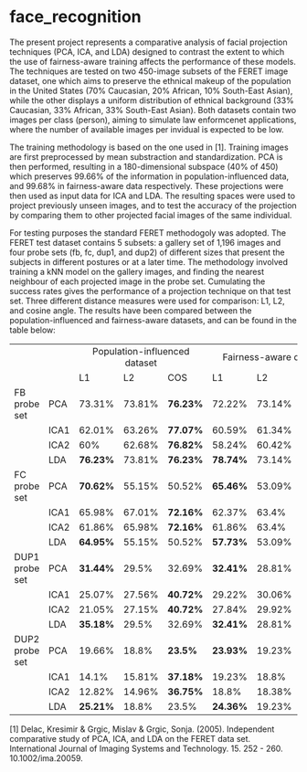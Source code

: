 # face_recognition

The present project represents a comparative analysis of facial projection techniques (PCA, ICA, and LDA) designed to contrast the extent to which the use of fairness-aware training affects the performance of these models. The techniques are tested on two 450-image subsets of the FERET image dataset, one which aims to preserve the ethnical makeup of the population in the United States (70% Caucasian, 20% African, 10% South-East Asian), while the other displays a uniform distribution of ethnical background (33% Caucasian, 33% African, 33% South-East Asian). Both datasets contain two images per class (person), aiming to simulate law enformcenet applications, where the number of available images per invidual is expected to be low.

The training methodology is based on the one used in [1]. Training images are first preprocessed by mean substraction and standardization. PCA is then performed, resulting in a 180-dimensional subspace (40% of 450) which preserves 99.66% of the information in population-influenced data, and 99.68% in fairness-aware data respectively. These projections were then used as input data for ICA and LDA. The resulting spaces were used to project previously unseen images, and to test the accuracy of the projection by comparing them to other projected facial images of the same individual.

For testing purposes the standard FERET methodogoly was adopted. The FERET test dataset contains 5 subsets: a gallery set of 1,196 images and four probe sets (fb, fc, dup1, and dup2) of different sizes that present the subjects in different postures or at a later time. The methodology involved training a kNN model on the gallery images, and finding the nearest neighbour of each projected image in the probe set. Cumulating the success rates gives the performance of a projection technique on that test set. Three different distance measures were used for comparison: L1, L2, and cosine angle. The results have been compared between the population-influenced and fairness-aware datasets, and can be found in the table below:

<p align="center">
  <table>
    <tr>
      <td></td>
      <td></td>
      <td colspan="3"><center>Population-influenced dataset</center></td>
      <td colspan="3"><center>Fairness-aware dataset</center></td>
      <td>Average difference</td>
    </tr>
    <tr>
      <td></td>
      <td></td>
      <td>L1</td>
      <td>L2</td>
      <td>COS</td>
      <td>L1</td>
      <td>L2</td>
      <td>COS</td>
      <td></td>
    </tr>
    <tr>
      <td>FB probe set</td>
      <td>PCA</td>
      <td>73.31%</td>
      <td>73.81%</td>
      <td><b>76.23%</b></td>
      <td>72.22%</td>
      <td>73.14%</td>
      <td><b>75.48%</b></td>
      <td>-0.83%</td>
    </tr>
    <tr>
      <td></td>
      <td>ICA1</td>
      <td>62.01%</td>
      <td>63.26%</td>
      <td><b>77.07%</b></td>
      <td>60.59%</td>
      <td>61.34%</td>
      <td><b>74.39%</b></td>
      <td>-2%</td>
    </tr>
    <tr>
      <td></td>
      <td>ICA2</td>
      <td>60%</td>
      <td>62.68%</td>
      <td><b>76.82%<b/></td>
      <td>58.24%</td>
      <td>60.42%</td>
      <td><b>74.14%</b></td>
      <td>-2.23%</td>
    </tr>
    <tr>
      <td></td>
      <td>LDA</td>
      <td><b>76.23%</b></td>
      <td>73.81%</td>
      <td><b>76.23%</b></td>
      <td><b>78.74%</b></td>
      <td>73.14%</td>
      <td>75.56%</td>
      <td>0.39%</td>
    </tr>
    <tr>
      <td>FC probe set</td>
      <td>PCA</td>
      <td><b>70.62%</b></td>
      <td>55.15%</td>
      <td>50.52%</td>
      <td><b>65.46%</b></td>
      <td>53.09%</td>
      <td>47.94%</td>
      <td>-3.27%</td>
    </tr>
    <tr>
      <td></td>
      <td>ICA1</td>
      <td>65.98%</td>
      <td>67.01%</td>
      <td><b>72.16%</b></td>
      <td>62.37%</td>
      <td>63.4%</td>
      <td><b>72.68%</b></td>
      <td>-2.23%</td>
    </tr>
    <tr>
      <td></td>
      <td>ICA2</td>
      <td>61.86%</td>
      <td>65.98%</td>
      <td><b>72.16%</b></td>
      <td>61.86%</td>
      <td>63.4%</td>
      <td><b>72.16%</b></td>
      <td>-0.86%</td>
    </tr>
    <tr>
      <td></td>
      <td>LDA</td>
      <td><b>64.95%</b></td>
      <td>55.15%</td>
      <td>50.52%</td>
      <td><b>57.73%</b></td>
      <td>53.09%</td>
      <td>47.94%</td>
      <td>-3.95%</td>
    </tr>
    <tr>
      <td>DUP1 probe set</td>
      <td>PCA</td>
      <td><b>31.44%</b></td>
      <td>29.5%</td>
      <td>32.69%</td>
      <td><b>32.41%</b></td>
      <td>28.81%</td>
      <td>30.75%</td>
      <td>-0.55%</td>
    </tr>
    <tr>
      <td></td>
      <td>ICA1</td>
      <td>25.07%</td>
      <td>27.56%</td>
      <td><b>40.72%</b></td>
      <td>29.22%</td>
      <td>30.06%</td>
      <td><b>42.24%</b></td>
      <td>2.72%</td>
    </tr>
    <tr>
      <td></td>
      <td>ICA2</td>
      <td>21.05%</td>
      <td>27.15%</td>
      <td><b>40.72%</b></td>
      <td>27.84%</td>
      <td>29.92%</td>
      <td><b>42.38%</b></td>
      <td>3.74%</td>
    </tr>
    <tr>
      <td></td>
      <td>LDA</td>
      <td><b>35.18%</b></td>
      <td>29.5%</td>
      <td>32.69%</td>
      <td><b>32.41%</b></td>
      <td>28.81%</td>
      <td>30.75%</td>
      <td>-1.8%</td>
    </tr>
    <tr>
      <td>DUP2 probe set</td>
      <td>PCA</td>
      <td>19.66%</td>
      <td>18.8%</td>
      <td><b>23.5%</b></td>
      <td><b>23.93%</b></td>
      <td>19.23%</td>
      <td>23.08%</td>
      <td>1.42%</td>
    </tr>
    <tr>
      <td></td>
      <td>ICA1</td>
      <td>14.1%</td>
      <td>15.81%</td>
      <td><b>37.18%</b></td>
      <td>19.23%</td>
      <td>18.8%</td>
      <td><b>39.32%</b></td>
      <td>3.42%</td>
    </tr>
    <tr>
      <td></td>
      <td>ICA2</td>
      <td>12.82%</td>
      <td>14.96%</td>
      <td><b>36.75%</b></td>
      <td>18.8%</td>
      <td>18.38%</td>
      <td><b>38.89%</b></td>
      <td>3.84%</td>
    </tr>
    <tr>
      <td></td>
      <td>LDA</td>
      <td><b>25.21%</b></td>
      <td>18.8%</td>
      <td>23.5%</td>
      <td><b>24.36%</b></td>
      <td>19.23%</td>
      <td>23.08%</td>
      <td>-0.28%</td>
    </tr>
  </table>
</p>



[1] Delac, Kresimir & Grgic, Mislav & Grgic, Sonja. (2005). Independent comparative study of PCA, ICA, and LDA on the FERET data set. International Journal of Imaging Systems and Technology. 15. 252 - 260. 10.1002/ima.20059. 